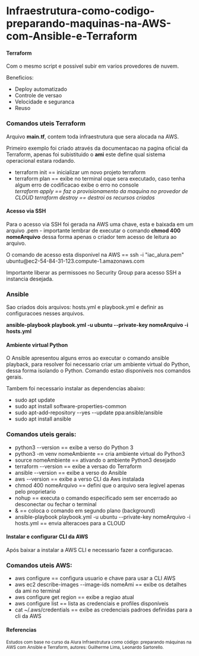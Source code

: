 # Infraestrutura-como-codigo-preparando-maquinas-na-AWS-com-Ansible-e-Terraform
<h4>Terraform</h4>
<p>Com o mesmo script e possivel subir em varios provedores de nuvem.</p>
<p>Beneficios:</p>
<ul>
  <li>Deploy automatizado</li>
  <li>Controle de versao</li>
  <li>Velocidade e seguranca</li>
  <li>Reuso</li>
</ul>

<h3>Comandos uteis Terraform</h3>
<p>Arquivo <strong>main.tf</strong>, contem toda infraestrutura que sera alocada na AWS.</p>
<p>Primeiro exemplo foi criado através da documentacao na pagina oficial da Terraform, apenas foi subistituido o <strong>ami</strong> este define qual sistema operacional estara rodando.</p>
<ul>
  <li>terraform init == inicializar um novo projeto terraform</li>
  <li>terraform plan == exibe no terminal oque sera executado, caso tenha algum erro de codificacao exibe o erro no console</li>
  <i>terraform apply == faz o provisionamento da maquina no provedor de CLOUD</i>
  <i>terraform destroy == destroi os recursos criados</i>
</ul>

<h4>Acesso via SSH</h4>
<p>Para o acesso via SSH foi gerada na AWS uma chave, esta e baixada em um arquivo .pem - importante lembrar de executar o comando <strong>chmod 400 nomeArquivo</strong> dessa forma apenas o criador tem acesso de leitura ao arquivo.</p>
<p>O comando de acesso esta disponivel na AWS == <emph> ssh -i "iac_alura.pem" ubuntu@ec2-54-84-31-123.compute-1.amazonaws.com</emph></p>
<p>Importante liberar as permissoes no <emph>Security Group</emph> para acesso SSH a instancia desejada.</p>

<h3>Ansible</h3>
<p>Sao criados dois arquivos: hosts.yml e playbook.yml e definir as configuracoes nesses arquivos.</p>
<p><strong>ansible-playbook playbook.yml -u ubuntu --private-key nomeArquivo -i hosts.yml</strong></p>

<h4>Ambiente virtual Python</h4>
<p>O Ansible apresentou alguns erros ao executar o comando <emph>ansible playback</emph>, para resolver foi necessario criar um ambiente virtual do Python, dessa forma isolando o Python. Comando estao disponiveis nos comandos gerais.</p>
<p>Tambem foi necessario instalar as dependencias abaixo:</p>
<ul>
  <li>sudo apt update</li>
  <li>sudo apt install software-properties-common</li>
  <li>sudo apt-add-repository --yes --update ppa:ansible/ansible</li>
  <li>sudo apt install ansible</li>
</ul>
<h3>Comandos uteis gerais:</h3>
<ul> 
  <li>python3 --version == exibe a verso do Python 3</li>
  <li>python3 -m venv nomeAmbiente == cria ambiente virtual do Python3</li>
  <li>source nomeAmbiente == ativando o ambiente Python3 desejado</li>
  <li>terraform --version == exibe a versao do Terraform</li>
  <li>ansible --version == exibe a verso do Ansible</li>
  <li>aws --version == exibe a verso CLI da Aws instalada</li>
  <li>chmod 400 nomeArquivo == defini que o arquivo sera legivel apenas pelo proprietario</li>
  <li>nohup == executa o comando especificado sem ser encerrado ao desconectar ou fechar o terminal</li>
  <li>& == coloca o comando em segundo plano (background)</li>
  <li>ansible-playbook playbook.yml -u ubuntu --private-key nomeArquivo -i hosts.yml == envia alteracoes para a CLOUD</li>
</ul>

<h4>Instalar e configurar CLI da AWS</h4>
<p>Após baixar a instalar a AWS CLI e necessario fazer a configuracao.</p>
<h3>Comandos uteis AWS:</h3>
<ul>
  <li>aws configure == configura usuario e chave para usar a CLI AWS</li>
  <li> aws ec2 describe-images --image-ids nomeAmi == exibe os detalhes da ami no terminal</li>
  <li>aws configure get region == exibe a regiao atual</li>
  <li>aws configure list == lista as credenciais e profiles disponíveis</li>
  <li>cat ~/.aws/credentials == exibe as credenciais padroes definidas para a cli da AWS</li>
</ul>

<h4>Referencias</h4>
<p><sub>Estudos com base no curso da Alura <emph>Infraestrutura como código: preparando máquinas na AWS com Ansible e Terraform, autores: Guilherme Lima, Leonardo Sartorello.</emph></sub></p>
